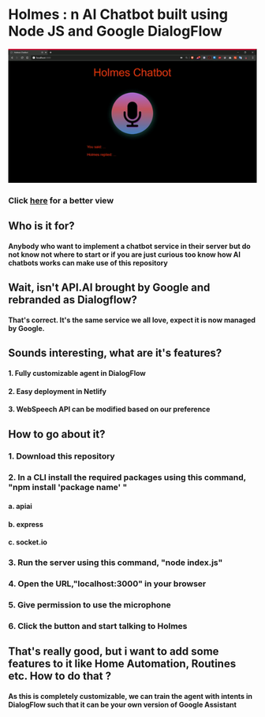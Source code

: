<h1> Holmes : n AI Chatbot built using Node JS and Google DialogFlow</h1>

<p align="center">

<img src="https://github.com/ShankarNarayananS/Holmes-ChatBot/blob/master/ezgif-3-3f9f3ee077f3.gif">

</p>

<h3> Click <a href="https://www.youtube.com/watch?v=-5wf68SXIWg">here</a> for a better view </h3>

<h2> Who is it for? </h2>
<h4> Anybody who want to implement a chatbot service in their server but do not know not where to start or if you are just curious too know how AI chatbots works can make use of this repository </h4>

<h2> Wait, isn't API.AI brought by Google and rebranded as Dialogflow?</h2>
<h4> That's correct. It's the same service we all love, expect it is now managed by Google.</h4>

<h2>Sounds interesting, what are it's features?</h2>
<h4>1. Fully customizable agent in DialogFlow </h4>
<h4>2. Easy deployment in Netlify</h4>
<h4>3. WebSpeech API can be modified based on our preference</h4>

<h2>How to go about it?</h2>
<h3>1. Download this repository</h3>
<h3>2. In a CLI install the required packages using this command, "npm install 'package name' "</h3>
<h4>a. apiai</h4>
<h4>b. express</h4>
<h4>c. socket.io</h4>
<h3>3. Run the server using this command, "node index.js"</h3>
<h3>4. Open the URL,"localhost:3000" in your browser</h3>
<h3>5. Give permission to use the microphone</h3>
<h3>6. Click the button and start talking to Holmes </h3>

<h2> That's really good, but i want to add some features to it like Home Automation, Routines etc. How to do that ? </h2>
<h4> As this is completely customizable, we can train the agent with intents in DialogFlow such that it can be your own version of Google Assistant </h4>

